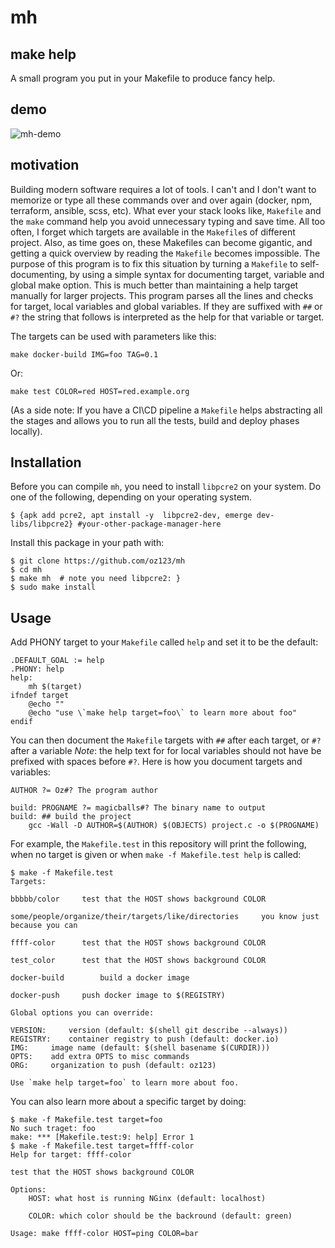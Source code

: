 # mh

## make help

A small program you put in your Makefile to produce fancy help.

## demo

![mh-demo](https://raw.githubusercontent.com/oz123/mh/main/_docs/mh-demo.gif)

## motivation
Building modern software requires a lot of tools. I can't and I don't want
to memorize or type all these commands over and over again (docker, npm,
terraform, ansible, scss, etc). What ever your stack looks like, ``Makefile``
and the ``make`` command help you avoid unnecessary typing and save time.
All too often, I forget which targets are available in the `Makefile`s of
different project. Also, as time goes on, these Makefiles can become gigantic,
and getting a quick overview by reading the `Makefile` becomes impossible.
The purpose of this program is to fix this situation by turning a `Makefile`
to self-documenting, by using a simple syntax for documenting target, variable
and global make option.
This is much better than maintaining a help target manually for larger projects.
This program parses all the lines and checks for target, local variables
and global variables. If they are suffixed with `##` or `#?` the string that
follows is interpreted as the help for that variable or target.

The targets can be used with parameters like this:

```
make docker-build IMG=foo TAG=0.1
```

Or:

```
make test COLOR=red HOST=red.example.org
```

(As a side note: If you have a CI\CD pipeline a `Makefile` helps abstracting all
the stages and allows you to run all the tests, build and deploy phases locally).

## Installation
Before you can compile `mh`, you need to install `libpcre2` on your system.
Do one of the following, depending on your operating system.

```
$ {apk add pcre2, apt install -y  libpcre2-dev, emerge dev-libs/libpcre2} #your-other-package-manager-here
```

Install this package in your path with:
```
$ git clone https://github.com/oz123/mh
$ cd mh
$ make mh  # note you need libpcre2: }
$ sudo make install
```

## Usage

Add PHONY target to your `Makefile` called `help` and set it to be the default:
```
.DEFAULT_GOAL := help
.PHONY: help
help:
	mh $(target)
ifndef target
	@echo ""
	@echo "use \`make help target=foo\` to learn more about foo"
endif
```

You can then document the `Makefile` targets with `##` after each target,
or `#?` after a variable
*Note*: the help text for for local variables should not have be prefixed
with spaces before `#?`.
Here is how you document targets and variables:

```
AUTHOR ?= Oz#? The program author

build: PROGNAME ?= magicballs#? The binary name to output
build: ## build the project
    gcc -Wall -D AUTHOR=$(AUTHOR) $(OBJECTS) project.c -o $(PROGNAME)
```

For example, the `Makefile.test` in this repository will print the following,
when no target is given or when `make -f Makefile.test help` is called:
```
$ make -f Makefile.test
Targets:

bbbbb/color		test that the HOST shows background COLOR

some/people/organize/their/targets/like/directories		you know just because you can

ffff-color		test that the HOST shows background COLOR

test_color		test that the HOST shows background COLOR

docker-build		build a docker image

docker-push		push docker image to $(REGISTRY)

Global options you can override:

VERSION:	 version (default: $(shell git describe --always))
REGISTRY:	 container registry to push (default: docker.io)
IMG:	 image name (default: $(shell basename $(CURDIR)))
OPTS:	 add extra OPTS to misc commands
ORG:	 organization to push (default: oz123)

Use `make help target=foo` to learn more about foo.
```

You can also learn more about a specific target by doing:

```
$ make -f Makefile.test target=foo
No such traget: foo
make: *** [Makefile.test:9: help] Error 1
$ make -f Makefile.test target=ffff-color
Help for target: ffff-color

test that the HOST shows background COLOR

Options:
	HOST: what host is running NGinx (default: localhost)

	COLOR: which color should be the backround (default: green)

Usage: make ffff-color HOST=ping COLOR=bar
```
